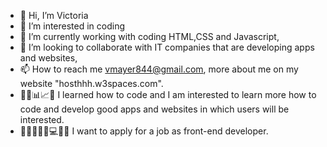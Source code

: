 - 👋 Hi, I’m Victoria 
- 👀 I’m interested in coding
- 🌱 I’m currently working with coding HTML,CSS and Javascript,
- 💞️ I’m looking to collaborate with IT companies that are developing apps and websites,
- 📫 How to reach me vmayer844@gmail.com,  more about me on my website "hosthhh.w3spaces.com".
- 👨‍💼📊📈📁 I learned how to code and I am interested to learn more how to code and develop good apps and websites in which users will be interested.
- 🏢👨‍💻👩‍💼💻👨‍💻 I want to apply for a job as front-end developer.


